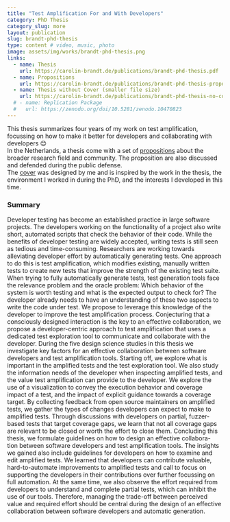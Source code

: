 ```yaml
---
title: "Test Amplification For and With Developers"
category: PhD Thesis
category_slug: more
layout: publication
slug: brandt-phd-thesis
type: content # video, music, photo
image: assets/img/works/brandt-phd-thesis.png
links:
  - name: Thesis
    url: https://carolin-brandt.de/publications/brandt-phd-thesis.pdf
  - name: Propositions
    url: https://carolin-brandt.de/publications/brandt-phd-thesis-propositions.pdf
  - name: Thesis without Cover (smaller file size)
    url: https://carolin-brandt.de/publications/brandt-phd-thesis-no-cover.pdf
  # - name: Replication Package
  #   url: https://zenodo.org/doi/10.5281/zenodo.10470823
---
```


This thesis summarizes four years of my work on test amplification, focussing on how to make it better for developers and collaborating with developers 😊  
In the Netherlands, a thesis come with a set of [propositions](https://carolin-brandt.de/publications/brandt-phd-thesis-propositions.pdf) about the broader research field and community. The proposition are also discussed and defended during the public defense.  
The [cover](https://carolin-brandt.de/assets/img/works/brandt-phd-thesis.png) was designed by me and is inspired by the work in the thesis, the environment I worked in during the PhD, and the interests I developed in this time.

### Summary
Developer testing has become an established practice in large software projects. The developers working on the functionality of a project also write short, automated scripts that check the behavior of their code. While the benefits of developer testing are widely accepted, writing tests is still seen as tedious and time-consuming. Researchers are working towards alleviating developer effort by automatically generating tests. One approach to do this is test amplification, which modifies existing, manually written tests to create new tests that improve the strength of the existing test suite. When trying to fully automatically generate tests, test generation tools face the relevance problem and the oracle problem: Which behavior of the system is worth testing and what is the expected output to check for? The developer already needs to have an understanding of these two aspects to write the code under test. We propose to leverage this knowledge of the developer to improve the test amplification process. Conjecturing that a consciously designed interaction is the key to an effective collaboration, we propose a developer-centric approach to test amplification that uses a dedicated test exploration tool to communicate and collaborate with the developer.
During the five design science studies in this thesis we investigate key factors for an effective collaboration between software developers and test amplification tools. Starting off, we explore what is important in the amplified tests and the test exploration tool. We also study the information needs of the developer when inspecting amplified tests, and the value test amplification can provide to the developer. We explore the use of a visualization to convey the execution behavior and coverage impact of a test, and the impact of explicit guidance towards a coverage target. By collecting feedback from open source maintainers on amplified tests, we gather the types of changes developers can expect to make to amplified tests. Through discussions with developers on partial, fuzzer-based tests that target coverage gaps, we learn that not all coverage gaps are relevant to be closed or worth the effort to close them.
Concluding this thesis, we formulate guidelines on how to design an effective collabora- tion between software developers and test amplification tools. The insights we gained also include guidelines for developers on how to examine and edit amplified tests. We learned that developers can contribute valuable, hard-to-automate improvements to amplified tests and call to focus on supporting the developers in their contributions over further focussing on full automation. At the same time, we also observe the effort required from developers to understand and complete partial tests, which can inhibit the use of our tools. Therefore, managing the trade-off between perceived value and required effort should be central during the design of an effective collaboration between software developers and automatic generation.

